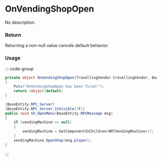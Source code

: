 # OnVendingShopOpen
<Badge type="info" text="Vending"/>[<Badge type="danger" text="Carbon Compatible"/>](https://github.com/CarbonCommunity/Carbon)[<Badge type="warning" text="Oxide Compatible"/>](https://github.com/OxideMod/Oxide.Rust)
No description.
### Return
Returning a non-null value cancels default behavior.

### Usage
::: code-group
```csharp [Example]
private object OnVendingShopOpen(TravellingVendor travellingVendor, BasePlayer player)
{
	Puts("OnVendingShopOpen has been fired!");
	return (object)default;
}
```
```csharp [Source — Assembly-CSharp @ TravellingVendor]
[BaseEntity.RPC_Server]
[BaseEntity.RPC_Server.IsVisible(3f)]
public void SV_OpenMenu(BaseEntity.RPCMessage msg)
{
	if (vendingMachine == null)
	{
		vendingMachine = GetComponentInChildren<NPCVendingMachine>();
	}
	vendingMachine.OpenShop(msg.player);
}

```
:::
